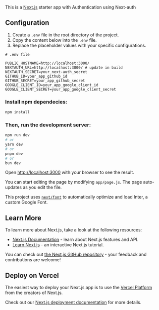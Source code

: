 This is a [Next.js](https://nextjs.org/) starter app with Authentication using Next-auth

## Configuration

1. Create a `.env` file in the root directory of the project.
2. Copy the content below into the `.env` file.
3. Replace the placeholder values with your specific configurations.

```plaintext
# .env file

PUBLIC_HOSTNAME=http://localhost:3000/
NEXTAUTH_URL=http://localhost:3000/ # update in build
NEXTAUTH_SECRET=your_next-auth_secret
GITHUB_ID=your_app_github_id
GITHUB_SECRET=your_app_github_secret
GOOGLE_CLIENT_ID=your_app_google_client_id
GOOGLE_CLIENT_SECRET=your_app_google_client_secret
```

### Install npm dependecies:
```bash
npm install
```

### Then, run the development server:

```bash
npm run dev
# or
yarn dev
# or
pnpm dev
# or
bun dev
```

Open [http://localhost:3000](http://localhost:3000) with your browser to see the result.

You can start editing the page by modifying `app/page.js`. The page auto-updates as you edit the file.

This project uses [`next/font`](https://nextjs.org/docs/basic-features/font-optimization) to automatically optimize and load Inter, a custom Google Font.

## Learn More

To learn more about Next.js, take a look at the following resources:

- [Next.js Documentation](https://nextjs.org/docs) - learn about Next.js features and API.
- [Learn Next.js](https://nextjs.org/learn) - an interactive Next.js tutorial.

You can check out [the Next.js GitHub repository](https://github.com/vercel/next.js/) - your feedback and contributions are welcome!

## Deploy on Vercel

The easiest way to deploy your Next.js app is to use the [Vercel Platform](https://vercel.com/new?utm_medium=default-template&filter=next.js&utm_source=create-next-app&utm_campaign=create-next-app-readme) from the creators of Next.js.

Check out our [Next.js deployment documentation](https://nextjs.org/docs/deployment) for more details.
